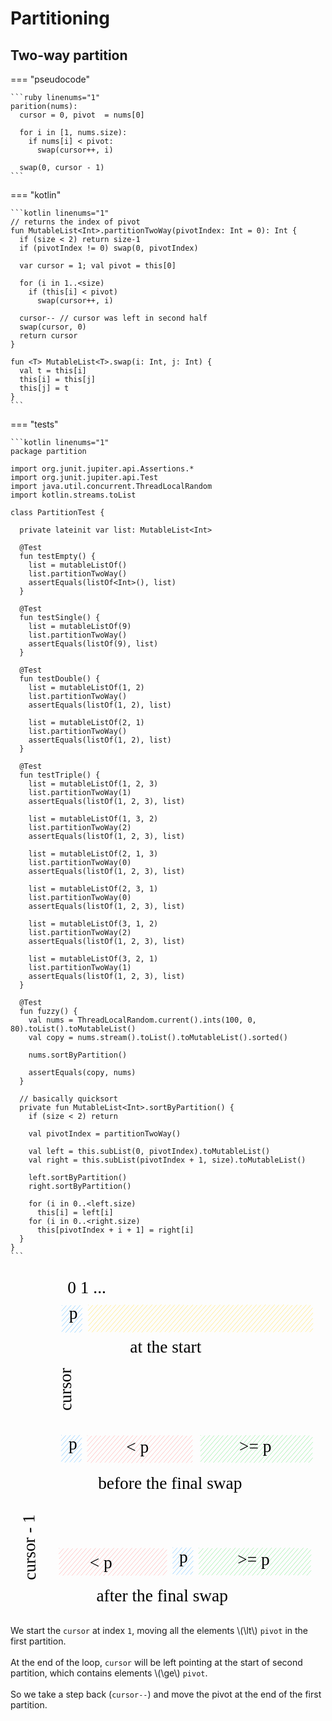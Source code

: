 # Partitioning

## Two-way partition

=== "pseudocode"

    ```ruby linenums="1"
    parition(nums):
      cursor = 0, pivot  = nums[0]

      for i in [1, nums.size):
        if nums[i] < pivot:
          swap(cursor++, i)
    
      swap(0, cursor - 1)
    ```

=== "kotlin"

    ```kotlin linenums="1"
    // returns the index of pivot
	fun MutableList<Int>.partitionTwoWay(pivotIndex: Int = 0): Int {
	  if (size < 2) return size-1
	  if (pivotIndex != 0) swap(0, pivotIndex)

	  var cursor = 1; val pivot = this[0]

	  for (i in 1..<size)
	    if (this[i] < pivot)
	      swap(cursor++, i)

	  cursor-- // cursor was left in second half
	  swap(cursor, 0)
	  return cursor
	}

	fun <T> MutableList<T>.swap(i: Int, j: Int) {
	  val t = this[i]
	  this[i] = this[j]
	  this[j] = t
	}
    ```

=== "tests"

    ```kotlin linenums="1"
	package partition

	import org.junit.jupiter.api.Assertions.*
	import org.junit.jupiter.api.Test
	import java.util.concurrent.ThreadLocalRandom
	import kotlin.streams.toList

	class PartitionTest {

	  private lateinit var list: MutableList<Int>

	  @Test
	  fun testEmpty() {
	    list = mutableListOf()
	    list.partitionTwoWay()
	    assertEquals(listOf<Int>(), list)
	  }

	  @Test
	  fun testSingle() {
	    list = mutableListOf(9)
	    list.partitionTwoWay()
	    assertEquals(listOf(9), list)
	  }

	  @Test
	  fun testDouble() {
	    list = mutableListOf(1, 2)
	    list.partitionTwoWay()
	    assertEquals(listOf(1, 2), list)

	    list = mutableListOf(2, 1)
	    list.partitionTwoWay()
	    assertEquals(listOf(1, 2), list)
	  }

	  @Test
	  fun testTriple() {
	    list = mutableListOf(1, 2, 3)
	    list.partitionTwoWay(1)
	    assertEquals(listOf(1, 2, 3), list)

	    list = mutableListOf(1, 3, 2)
	    list.partitionTwoWay(2)
	    assertEquals(listOf(1, 2, 3), list)

	    list = mutableListOf(2, 1, 3)
	    list.partitionTwoWay(0)
	    assertEquals(listOf(1, 2, 3), list)

	    list = mutableListOf(2, 3, 1)
	    list.partitionTwoWay(0)
	    assertEquals(listOf(1, 2, 3), list)

	    list = mutableListOf(3, 1, 2)
	    list.partitionTwoWay(2)
	    assertEquals(listOf(1, 2, 3), list)

	    list = mutableListOf(3, 2, 1)
	    list.partitionTwoWay(1)
	    assertEquals(listOf(1, 2, 3), list)
	  }

	  @Test
	  fun fuzzy() {
	    val nums = ThreadLocalRandom.current().ints(100, 0, 80).toList().toMutableList()
	    val copy = nums.stream().toList().toMutableList().sorted()

	    nums.sortByPartition()

	    assertEquals(copy, nums)
	  }

      // basically quicksort
	  private fun MutableList<Int>.sortByPartition() {
	    if (size < 2) return

	    val pivotIndex = partitionTwoWay()

	    val left = this.subList(0, pivotIndex).toMutableList()
	    val right = this.subList(pivotIndex + 1, size).toMutableList()

	    left.sortByPartition()
	    right.sortByPartition()

	    for (i in 0..<left.size)
	      this[i] = left[i]
	    for (i in 0..<right.size)
	      this[pivotIndex + i + 1] = right[i]
	  }
	}
    ``` 

<div class="grid" markdown>   

<svg version="1.1" xmlns="http://www.w3.org/2000/svg" viewBox="0 0 368.1437614097616 405.67652839694" width="100%">
  <g stroke-linecap="round" transform="translate(59.48203666844509 193.72641261229597) rotate(0 11.453109372621725 15.541943471295042)"><path d="M0 0 C0 0, 0 0, 0 0 M0 0 C0 0, 0 0, 0 0 M-0.26 6.4 C1.53 4.34, 3.32 2.28, 4.99 0.36 M-0.26 6.4 C1.62 4.23, 3.51 2.06, 4.99 0.36 M0.13 12.04 C2.25 9.61, 4.36 7.18, 10.63 -0.03 M0.13 12.04 C2.4 9.43, 4.67 6.82, 10.63 -0.03 M-0.13 18.44 C4.69 12.89, 9.52 7.34, 15.62 0.33 M-0.13 18.44 C5.51 11.95, 11.15 5.46, 15.62 0.33 M0.27 24.08 C6.42 17, 12.57 9.93, 21.26 -0.07 M0.27 24.08 C6.28 17.17, 12.29 10.25, 21.26 -0.07 M0 30.48 C5.99 23.6, 11.97 16.72, 23.62 3.31 M0 30.48 C7.06 22.37, 14.11 14.25, 23.62 3.31 M4.34 31.59 C8.23 27.11, 12.12 22.64, 23.36 9.71 M4.34 31.59 C9.43 25.73, 14.53 19.86, 23.36 9.71 M9.98 31.2 C13.61 27.02, 17.25 22.84, 23.76 15.35 M9.98 31.2 C14.4 26.12, 18.82 21.03, 23.76 15.35 M14.97 31.56 C17.67 28.45, 20.37 25.34, 23.49 21.75 M14.97 31.56 C16.8 29.45, 18.63 27.35, 23.49 21.75 M20.61 31.17 C21.64 29.98, 22.67 28.79, 23.23 28.15 M20.61 31.17 C21.18 30.51, 21.75 29.86, 23.23 28.15" stroke="#a5d8ff" stroke-width="0.5" fill="none"></path><path d="M0 0 C8.84 0, 17.69 0, 22.91 0 M0 0 C8.23 0, 16.47 0, 22.91 0 M22.91 0 C22.91 9.21, 22.91 18.43, 22.91 31.08 M22.91 0 C22.91 8.73, 22.91 17.46, 22.91 31.08 M22.91 31.08 C14.43 31.08, 5.95 31.08, 0 31.08 M22.91 31.08 C15.98 31.08, 9.05 31.08, 0 31.08 M0 31.08 C0 20.22, 0 9.35, 0 0 M0 31.08 C0 21.37, 0 11.66, 0 0" fill="none"></path></g><g stroke-linecap="round" transform="translate(60.121701870729936 42.001297390485604) rotate(0 11.453109372621725 15.541943471295042)"><path d="M0 0 C0 0, 0 0, 0 0 M0 0 C0 0, 0 0, 0 0 M-0.26 6.4 C1.43 4.46, 3.11 2.52, 4.99 0.36 M-0.26 6.4 C1 4.95, 2.25 3.51, 4.99 0.36 M0.13 12.04 C2.68 9.11, 5.23 6.18, 10.63 -0.03 M0.13 12.04 C4.31 7.23, 8.49 2.43, 10.63 -0.03 M-0.13 18.44 C3.1 14.73, 6.32 11.02, 15.62 0.33 M-0.13 18.44 C3.49 14.28, 7.1 10.12, 15.62 0.33 M0.27 24.08 C8.41 14.71, 16.56 5.34, 21.26 -0.07 M0.27 24.08 C5.25 18.35, 10.23 12.62, 21.26 -0.07 M0 30.48 C7.37 22.01, 14.73 13.54, 23.62 3.31 M0 30.48 C6.16 23.39, 12.32 16.31, 23.62 3.31 M4.34 31.59 C10.24 24.8, 16.14 18.01, 23.36 9.71 M4.34 31.59 C10.94 24, 17.54 16.41, 23.36 9.71 M9.98 31.2 C14.28 26.26, 18.57 21.31, 23.76 15.35 M9.98 31.2 C14.42 26.09, 18.87 20.97, 23.76 15.35 M14.97 31.56 C17.67 28.45, 20.37 25.34, 23.49 21.75 M14.97 31.56 C17.23 28.95, 19.5 26.34, 23.49 21.75 M20.61 31.17 C21.6 30.03, 22.58 28.9, 23.23 28.15 M20.61 31.17 C21.34 30.32, 22.07 29.48, 23.23 28.15" stroke="#a5d8ff" stroke-width="0.5" fill="none"></path><path d="M0 0 C8.38 0, 16.76 0, 22.91 0 M0 0 C8.41 0, 16.81 0, 22.91 0 M22.91 0 C22.91 7.96, 22.91 15.92, 22.91 31.08 M22.91 0 C22.91 12.17, 22.91 24.34, 22.91 31.08 M22.91 31.08 C18.08 31.08, 13.26 31.08, 0 31.08 M22.91 31.08 C16.19 31.08, 9.47 31.08, 0 31.08 M0 31.08 C0 18.84, 0 6.59, 0 0 M0 31.08 C0 22.55, 0 14.02, 0 0" fill="none"></path></g><g transform="translate(68.39041123681002 40.53262800367264) rotate(0 4.92999267578125 12.5)"><text x="0" y="17.52" font-family="Virgil, Segoe UI Emoji" font-size="20px" fill="var(--md-code-fg-color)" text-anchor="start" style="white-space: pre;" direction="ltr" dominant-baseline="alphabetic">p</text></g><g stroke-linecap="round" transform="translate(89.80309614089069 194.207348166187) rotate(0 61.090008588300975 15.541943471295042)"><path d="M0 0 C0 0, 0 0, 0 0 M0 0 C0 0, 0 0, 0 0 M-0.26 6.4 C1.05 4.88, 2.37 3.37, 4.99 0.36 M-0.26 6.4 C1.33 4.56, 2.93 2.73, 4.99 0.36 M0.13 12.04 C3.58 8.07, 7.03 4.11, 10.63 -0.03 M0.13 12.04 C3.99 7.6, 7.86 3.16, 10.63 -0.03 M-0.13 18.44 C3.89 13.81, 7.91 9.19, 15.62 0.33 M-0.13 18.44 C3.93 13.77, 7.99 9.1, 15.62 0.33 M0.27 24.08 C6.95 16.4, 13.62 8.71, 21.26 -0.07 M0.27 24.08 C5.52 18.03, 10.78 11.98, 21.26 -0.07 M0 30.48 C8.07 21.2, 16.14 11.92, 26.25 0.29 M0 30.48 C9.02 20.11, 18.04 9.73, 26.25 0.29 M4.34 31.59 C12.46 22.25, 20.59 12.9, 31.89 -0.1 M4.34 31.59 C10.58 24.41, 16.83 17.22, 31.89 -0.1 M9.98 31.2 C18.36 21.55, 26.75 11.91, 36.88 0.26 M9.98 31.2 C19.48 20.27, 28.99 9.33, 36.88 0.26 M14.97 31.56 C23.97 21.2, 32.97 10.85, 42.52 -0.14 M14.97 31.56 C23.59 21.64, 32.21 11.72, 42.52 -0.14 M20.61 31.17 C29.33 21.13, 38.05 11.1, 47.51 0.22 M20.61 31.17 C28.74 21.81, 36.88 12.45, 47.51 0.22 M25.6 31.53 C33.39 22.56, 41.18 13.6, 53.15 -0.17 M25.6 31.53 C33.82 22.06, 42.05 12.6, 53.15 -0.17 M31.24 31.13 C38.03 23.32, 44.83 15.5, 58.14 0.19 M31.24 31.13 C40.1 20.93, 48.97 10.74, 58.14 0.19 M36.23 31.49 C45.43 20.9, 54.64 10.31, 63.78 -0.21 M36.23 31.49 C43.03 23.67, 49.83 15.84, 63.78 -0.21 M41.21 31.85 C51.02 20.57, 60.83 9.29, 68.77 0.15 M41.21 31.85 C52.15 19.26, 63.1 6.68, 68.77 0.15 M46.86 31.46 C53.83 23.43, 60.8 15.41, 74.41 -0.24 M46.86 31.46 C57.72 18.96, 68.58 6.47, 74.41 -0.24 M51.84 31.82 C61.35 20.88, 70.86 9.94, 79.4 0.12 M51.84 31.82 C62.61 19.43, 73.38 7.05, 79.4 0.12 M57.49 31.42 C66.13 21.47, 74.78 11.52, 85.04 -0.28 M57.49 31.42 C64.39 23.48, 71.29 15.54, 85.04 -0.28 M62.47 31.78 C70.25 22.83, 78.03 13.88, 90.03 0.08 M62.47 31.78 C68.53 24.82, 74.58 17.86, 90.03 0.08 M68.12 31.39 C78.92 18.96, 89.72 6.53, 95.67 -0.31 M68.12 31.39 C76.36 21.9, 84.6 12.42, 95.67 -0.31 M73.1 31.75 C80.86 22.82, 88.62 13.89, 100.66 0.05 M73.1 31.75 C81.82 21.72, 90.54 11.69, 100.66 0.05 M78.75 31.35 C86.04 22.96, 93.34 14.57, 106.3 -0.34 M78.75 31.35 C86.93 21.94, 95.12 12.52, 106.3 -0.34 M83.73 31.71 C89.47 25.11, 95.22 18.5, 111.29 0.02 M83.73 31.71 C93.02 21.03, 102.31 10.34, 111.29 0.02 M89.38 31.32 C97.73 21.7, 106.09 12.09, 116.27 0.38 M89.38 31.32 C99.45 19.73, 109.52 8.15, 116.27 0.38 M94.36 31.68 C104.82 19.65, 115.28 7.61, 121.92 -0.02 M94.36 31.68 C101.56 23.4, 108.75 15.13, 121.92 -0.02 M100.01 31.28 C104.84 25.73, 109.67 20.17, 122.97 4.87 M100.01 31.28 C107.7 22.44, 115.39 13.59, 122.97 4.87 M104.99 31.64 C109.67 26.27, 114.34 20.89, 122.71 11.27 M104.99 31.64 C110.15 25.71, 115.32 19.77, 122.71 11.27 M110.64 31.25 C113.69 27.73, 116.75 24.21, 123.1 16.91 M110.64 31.25 C115.07 26.15, 119.5 21.05, 123.1 16.91 M115.62 31.61 C118.38 28.44, 121.13 25.28, 122.84 23.31 M115.62 31.61 C118.18 28.67, 120.74 25.73, 122.84 23.31 M121.27 31.21 C121.79 30.61, 122.31 30.01, 122.58 29.71 M121.27 31.21 C121.64 30.78, 122.02 30.35, 122.58 29.71" stroke="#ffc9c9" stroke-width="0.5" fill="none"></path><path d="M0 0 C40.06 0, 80.13 0, 122.18 0 M0 0 C27.13 0, 54.26 0, 122.18 0 M122.18 0 C122.18 10.07, 122.18 20.14, 122.18 31.08 M122.18 0 C122.18 10.59, 122.18 21.18, 122.18 31.08 M122.18 31.08 C91.97 31.08, 61.76 31.08, 0 31.08 M122.18 31.08 C87.2 31.08, 52.22 31.08, 0 31.08 M0 31.08 C0 23.6, 0 16.12, 0 0 M0 31.08 C0 24.46, 0 17.84, 0 0" fill="none"></path></g><g stroke-linecap="round" transform="translate(222.21083235689352 193.92950296246164) rotate(0 65.04773054076475 15.541943471295042)"><path d="M0 0 C0 0, 0 0, 0 0 M0 0 C0 0, 0 0, 0 0 M-0.26 6.4 C0.98 4.97, 2.21 3.55, 4.99 0.36 M-0.26 6.4 C1.63 4.22, 3.53 2.04, 4.99 0.36 M0.13 12.04 C3.79 7.83, 7.45 3.63, 10.63 -0.03 M0.13 12.04 C4.06 7.52, 7.99 3, 10.63 -0.03 M-0.13 18.44 C4.19 13.48, 8.5 8.51, 15.62 0.33 M-0.13 18.44 C4.93 12.62, 9.98 6.81, 15.62 0.33 M0.27 24.08 C5.04 18.59, 9.82 13.09, 21.26 -0.07 M0.27 24.08 C7.14 16.18, 14.01 8.27, 21.26 -0.07 M0 30.48 C5.84 23.77, 11.67 17.06, 26.25 0.29 M0 30.48 C7.16 22.24, 14.32 14.01, 26.25 0.29 M4.34 31.59 C13.75 20.77, 23.16 9.94, 31.89 -0.1 M4.34 31.59 C14.47 19.93, 24.61 8.27, 31.89 -0.1 M9.98 31.2 C18.34 21.58, 26.71 11.96, 36.88 0.26 M9.98 31.2 C16.25 23.99, 22.52 16.77, 36.88 0.26 M14.97 31.56 C25.16 19.84, 35.35 8.11, 42.52 -0.14 M14.97 31.56 C22.57 22.81, 30.18 14.05, 42.52 -0.14 M20.61 31.17 C27.16 23.63, 33.72 16.09, 47.51 0.22 M20.61 31.17 C30.58 19.7, 40.54 8.23, 47.51 0.22 M25.6 31.53 C31.53 24.7, 37.46 17.87, 53.15 -0.17 M25.6 31.53 C32.04 24.11, 38.48 16.7, 53.15 -0.17 M31.24 31.13 C39.24 21.92, 47.25 12.72, 58.14 0.19 M31.24 31.13 C39.45 21.68, 47.66 12.24, 58.14 0.19 M36.23 31.49 C44.61 21.84, 53 12.2, 63.78 -0.21 M36.23 31.49 C45.17 21.21, 54.11 10.92, 63.78 -0.21 M41.21 31.85 C47.36 24.78, 53.51 17.7, 68.77 0.15 M41.21 31.85 C46.97 25.23, 52.73 18.6, 68.77 0.15 M46.86 31.46 C54.76 22.37, 62.66 13.28, 74.41 -0.24 M46.86 31.46 C53.28 24.07, 59.7 16.68, 74.41 -0.24 M51.84 31.82 C61.34 20.89, 70.83 9.97, 79.4 0.12 M51.84 31.82 C60.25 22.15, 68.65 12.48, 79.4 0.12 M57.49 31.42 C66.73 20.78, 75.98 10.15, 85.04 -0.28 M57.49 31.42 C67.02 20.45, 76.56 9.48, 85.04 -0.28 M62.47 31.78 C69.62 23.57, 76.76 15.35, 90.03 0.08 M62.47 31.78 C72.61 20.12, 82.75 8.45, 90.03 0.08 M68.12 31.39 C74.94 23.54, 81.77 15.68, 95.67 -0.31 M68.12 31.39 C75.05 23.41, 81.98 15.44, 95.67 -0.31 M73.1 31.75 C82.41 21.04, 91.72 10.33, 100.66 0.05 M73.1 31.75 C79.29 24.63, 85.48 17.51, 100.66 0.05 M78.75 31.35 C88.2 20.48, 97.65 9.6, 106.3 -0.34 M78.75 31.35 C85.34 23.76, 91.94 16.17, 106.3 -0.34 M83.73 31.71 C89.93 24.58, 96.13 17.45, 111.29 0.02 M83.73 31.71 C90.69 23.71, 97.64 15.71, 111.29 0.02 M89.38 31.32 C99.2 20.02, 109.03 8.71, 116.27 0.38 M89.38 31.32 C94.78 25.11, 100.18 18.89, 116.27 0.38 M94.36 31.68 C103.68 20.96, 112.99 10.25, 121.92 -0.02 M94.36 31.68 C102.11 22.76, 109.86 13.85, 121.92 -0.02 M100.01 31.28 C110.26 19.49, 120.52 7.69, 126.91 0.34 M100.01 31.28 C108.84 21.12, 117.67 10.96, 126.91 0.34 M104.99 31.64 C114.42 20.8, 123.85 9.95, 130.58 2.21 M104.99 31.64 C112.47 23.05, 119.94 14.45, 130.58 2.21 M110.64 31.25 C116.36 24.67, 122.08 18.08, 130.97 7.85 M110.64 31.25 C115.04 26.18, 119.45 21.12, 130.97 7.85 M115.62 31.61 C121.37 25, 127.12 18.38, 130.71 14.25 M115.62 31.61 C120.42 26.1, 125.21 20.58, 130.71 14.25 M121.27 31.21 C123.84 28.26, 126.4 25.31, 130.45 20.65 M121.27 31.21 C124.59 27.4, 127.9 23.58, 130.45 20.65 M126.25 31.57 C127.69 29.92, 129.13 28.26, 130.85 26.29 M126.25 31.57 C127.82 29.77, 129.39 27.96, 130.85 26.29" stroke="#b2f2bb" stroke-width="0.5" fill="none"></path><path d="M0 0 C49.01 0, 98.02 0, 130.1 0 M0 0 C46.72 0, 93.44 0, 130.1 0 M130.1 0 C130.1 10.45, 130.1 20.9, 130.1 31.08 M130.1 0 C130.1 9.47, 130.1 18.94, 130.1 31.08 M130.1 31.08 C91.87 31.08, 53.64 31.08, 0 31.08 M130.1 31.08 C101.94 31.08, 73.78 31.08, 0 31.08 M0 31.08 C0 23.28, 0 15.48, 0 0 M0 31.08 C0 24.04, 0 17, 0 0" fill="none"></path></g><g stroke-linecap="round" transform="translate(55.85807110214441 38.052091400944335) rotate(0 151.1428451538086 19.428573608398438)"><path d="M9.71 0 C85.08 0, 160.45 0, 292.57 0 M9.71 0 C100.37 0, 191.03 0, 292.57 0 M292.57 0 C299.05 0, 302.29 3.24, 302.29 9.71 M292.57 0 C299.05 0, 302.29 3.24, 302.29 9.71 M302.29 9.71 C302.29 16.4, 302.29 23.08, 302.29 29.14 M302.29 9.71 C302.29 16.47, 302.29 23.22, 302.29 29.14 M302.29 29.14 C302.29 35.62, 299.05 38.86, 292.57 38.86 M302.29 29.14 C302.29 35.62, 299.05 38.86, 292.57 38.86 M292.57 38.86 C193.31 38.86, 94.05 38.86, 9.71 38.86 M292.57 38.86 C194.44 38.86, 96.3 38.86, 9.71 38.86 M9.71 38.86 C3.24 38.86, 0 35.62, 0 29.14 M9.71 38.86 C3.24 38.86, 0 35.62, 0 29.14 M0 29.14 C0 22.41, 0 15.67, 0 9.71 M0 29.14 C0 24.23, 0 19.31, 0 9.71 M0 9.71 C0 3.24, 3.24 0, 9.71 0 M0 9.71 C0 3.24, 3.24 0, 9.71 0" stroke="var(--md-code-fg-color)" stroke-width="1" fill="none"></path></g><g stroke-linecap="round"><g transform="translate(86.66358999225972 38.62348796817432) rotate(0 -0.13637754938025637 18.955048295372947)"><path d="M0 0 C-0.05 6.32, -0.23 31.59, -0.27 37.91 M0 0 C-0.05 6.32, -0.23 31.59, -0.27 37.91" stroke="var(--md-code-fg-color)" stroke-width="1" fill="none"></path></g></g><mask></mask><g stroke-linecap="round" transform="translate(55.31001195049393 190.05056132229294) rotate(0 151.1428451538086 19.428573608398438)"><path d="M9.71 0 C71.59 0, 133.47 0, 292.57 0 M9.71 0 C96.36 0, 183.01 0, 292.57 0 M292.57 0 C299.05 0, 302.29 3.24, 302.29 9.71 M292.57 0 C299.05 0, 302.29 3.24, 302.29 9.71 M302.29 9.71 C302.29 15.01, 302.29 20.3, 302.29 29.14 M302.29 9.71 C302.29 14.44, 302.29 19.17, 302.29 29.14 M302.29 29.14 C302.29 35.62, 299.05 38.86, 292.57 38.86 M302.29 29.14 C302.29 35.62, 299.05 38.86, 292.57 38.86 M292.57 38.86 C217.96 38.86, 143.35 38.86, 9.71 38.86 M292.57 38.86 C232.55 38.86, 172.52 38.86, 9.71 38.86 M9.71 38.86 C3.24 38.86, 0 35.62, 0 29.14 M9.71 38.86 C3.24 38.86, 0 35.62, 0 29.14 M0 29.14 C0 23.32, 0 17.49, 0 9.71 M0 29.14 C0 25.05, 0 20.96, 0 9.71 M0 9.71 C0 3.24, 3.24 0, 9.71 0 M0 9.71 C0 3.24, 3.24 0, 9.71 0" stroke="var(--md-code-fg-color)" stroke-width="1" fill="none"></path></g><g transform="translate(67.8423520851596 192.53109792502124) rotate(0 4.92999267578125 12.5)"><text x="0" y="17.52" font-family="Virgil, Segoe UI Emoji" font-size="20px" fill="var(--md-code-fg-color)" text-anchor="start" style="white-space: pre;" direction="ltr" dominant-baseline="alphabetic">p</text></g><g stroke-linecap="round"><g transform="translate(86.11553084060924 190.6219578895229) rotate(0 -0.13637754938025637 18.955048295372933)"><path d="M0 0 C-0.05 6.32, -0.23 31.59, -0.27 37.91 M0 0 C-0.05 6.32, -0.23 31.59, -0.27 37.91" stroke="var(--md-code-fg-color)" stroke-width="1" fill="none"></path></g></g><mask></mask><g stroke-linecap="round"><g transform="translate(217.61584824241802 190.2683972242408) rotate(0 0.18064510034000136 19.317736083193807)"><path d="M0 0 C0.14 14.44, 0.27 28.87, 0.36 38.64 M0 0 C0.12 13.02, 0.24 26.03, 0.36 38.64" stroke="var(--md-code-fg-color)" stroke-width="1" fill="none"></path></g></g><mask></mask><g transform="translate(139.7278723342417 79.8970945320903) rotate(0 66.07994842529297 12.5)"><text x="0" y="17.52" font-family="Virgil, Segoe UI Emoji" font-size="20px" fill="var(--md-code-fg-color)" text-anchor="start" style="white-space: pre;" direction="ltr" dominant-baseline="alphabetic">at the start</text></g><g transform="translate(135.30420228238947 196.73084870414374) rotate(0 15.979988098144531 12.5)"><text x="0" y="17.52" font-family="Virgil, Segoe UI Emoji" font-size="20px" fill="var(--md-code-fg-color)" text-anchor="start" style="white-space: pre;" direction="ltr" dominant-baseline="alphabetic">&lt; p</text></g><g transform="translate(267.3843876414536 196.09128881151963) rotate(0 20.949989318847656 12.5)"><text x="0" y="17.52" font-family="Virgil, Segoe UI Emoji" font-size="20px" fill="var(--md-code-fg-color)" text-anchor="start" style="white-space: pre;" direction="ltr" dominant-baseline="alphabetic">&gt;= p</text></g><g transform="translate(102.36410092920144 238.94531999948038) rotate(0 105.91990661621094 12.5)"><text x="0" y="17.52" font-family="Virgil, Segoe UI Emoji" font-size="20px" fill="var(--md-code-fg-color)" text-anchor="start" style="white-space: pre;" direction="ltr" dominant-baseline="alphabetic">before the final swap</text></g><g transform="translate(35.4417839844763 122.21213845712197) rotate(269.37249618124395 30.26996612548828 12.5)"><text x="0" y="17.52" font-family="Virgil, Segoe UI Emoji" font-size="20px" fill="var(--md-code-fg-color)" text-anchor="start" style="white-space: pre;" direction="ltr" dominant-baseline="alphabetic">cursor</text></g><g stroke-linecap="round"><g transform="translate(79.53485176308365 112.79859767996606) rotate(0 8.26060685123204 -15.144439766651516)"><path d="M0 0 C2.14 -0.23, 10.1 3.67, 12.85 -1.38 C15.6 -6.42, 15.91 -25.47, 16.52 -30.29 M0 0 C2.14 -0.23, 10.1 3.67, 12.85 -1.38 C15.6 -6.42, 15.91 -25.47, 16.52 -30.29" stroke="var(--md-code-fg-color)" stroke-width="1" fill="none"></path></g><g transform="translate(79.53485176308365 112.79859767996606) rotate(0 8.26060685123204 -15.144439766651516)"><path d="M20.49 -16.27 C18.95 -21.73, 17.4 -27.19, 16.52 -30.29 M20.49 -16.27 C19.16 -20.99, 17.82 -25.7, 16.52 -30.29" stroke="var(--md-code-fg-color)" stroke-width="1" fill="none"></path></g><g transform="translate(79.53485176308365 112.79859767996606) rotate(0 8.26060685123204 -15.144439766651516)"><path d="M10.55 -17 C12.88 -22.17, 15.2 -27.35, 16.52 -30.29 M10.55 -17 C12.56 -21.47, 14.57 -25.94, 16.52 -30.29" stroke="var(--md-code-fg-color)" stroke-width="1" fill="none"></path></g></g><mask></mask><g stroke-linecap="round"><g transform="translate(80.91165020799176 158.69089881308122) rotate(0 72.05080984078927 13.538199423354229)"><path d="M0 0 C22.33 0.54, 109.99 -1.3, 134.01 3.21 C158.02 7.73, 142.42 23.1, 144.1 27.08 M0 0 C22.33 0.54, 109.99 -1.3, 134.01 3.21 C158.02 7.73, 142.42 23.1, 144.1 27.08" stroke="var(--md-code-fg-color)" stroke-width="1" fill="none"></path></g><g transform="translate(80.91165020799176 158.69089881308122) rotate(0 72.05080984078927 13.538199423354229)"><path d="M142.96 14.17 C143.41 19.29, 143.87 24.4, 144.1 27.08 M142.96 14.17 C143.39 18.99, 143.81 23.82, 144.1 27.08" stroke="var(--md-code-fg-color)" stroke-width="1" fill="none"></path></g><g transform="translate(80.91165020799176 158.69089881308122) rotate(0 72.05080984078927 13.538199423354229)"><path d="M151.52 16.46 C148.58 20.67, 145.64 24.88, 144.1 27.08 M151.52 16.46 C148.75 20.43, 145.98 24.4, 144.1 27.08" stroke="var(--md-code-fg-color)" stroke-width="1" fill="none"></path></g></g><mask></mask><g transform="translate(66.68502705308785 10) rotate(0 27.80998992919922 12.5)"><text x="0" y="17.52" font-family="Virgil, Segoe UI Emoji" font-size="20px" fill="var(--md-code-fg-color)" text-anchor="start" style="white-space: pre;" direction="ltr" dominant-baseline="alphabetic">0 1 ...</text></g><g stroke-linecap="round" transform="translate(91.08079394419886 41.48954473204225) rotate(0 130.81191690137226 15.541943471295042)"><path d="M0 0 C0 0, 0 0, 0 0 M0 0 C0 0, 0 0, 0 0 M-0.26 6.4 C0.9 5.06, 2.06 3.73, 4.99 0.36 M-0.26 6.4 C1.37 4.52, 3 2.64, 4.99 0.36 M0.13 12.04 C3.13 8.59, 6.13 5.14, 10.63 -0.03 M0.13 12.04 C2.94 8.81, 5.75 5.58, 10.63 -0.03 M-0.13 18.44 C5.73 11.69, 11.6 4.95, 15.62 0.33 M-0.13 18.44 C5.97 11.43, 12.06 4.42, 15.62 0.33 M0.27 24.08 C4.99 18.64, 9.72 13.21, 21.26 -0.07 M0.27 24.08 C6.23 17.22, 12.19 10.36, 21.26 -0.07 M0 30.48 C5.35 24.34, 10.69 18.19, 26.25 0.29 M0 30.48 C9.99 18.99, 19.98 7.5, 26.25 0.29 M4.34 31.59 C11.52 23.33, 18.71 15.06, 31.89 -0.1 M4.34 31.59 C12.01 22.77, 19.68 13.94, 31.89 -0.1 M9.98 31.2 C15.96 24.32, 21.94 17.43, 36.88 0.26 M9.98 31.2 C16.18 24.07, 22.38 16.93, 36.88 0.26 M14.97 31.56 C24.99 20.03, 35.01 8.51, 42.52 -0.14 M14.97 31.56 C23.6 21.62, 32.24 11.69, 42.52 -0.14 M20.61 31.17 C28.36 22.25, 36.11 13.33, 47.51 0.22 M20.61 31.17 C28.65 21.92, 36.69 12.67, 47.51 0.22 M25.6 31.53 C34.03 21.82, 42.46 12.12, 53.15 -0.17 M25.6 31.53 C31.81 24.37, 38.03 17.22, 53.15 -0.17 M31.24 31.13 C39.62 21.49, 48.01 11.84, 58.14 0.19 M31.24 31.13 C38.54 22.73, 45.84 14.33, 58.14 0.19 M36.23 31.49 C46.2 20.01, 56.18 8.53, 63.78 -0.21 M36.23 31.49 C45.18 21.19, 54.14 10.89, 63.78 -0.21 M41.21 31.85 C51 20.59, 60.79 9.34, 68.77 0.15 M41.21 31.85 C48.31 23.69, 55.4 15.53, 68.77 0.15 M46.86 31.46 C52.57 24.88, 58.29 18.31, 74.41 -0.24 M46.86 31.46 C54.98 22.11, 63.1 12.76, 74.41 -0.24 M51.84 31.82 C61.01 21.28, 70.17 10.74, 79.4 0.12 M51.84 31.82 C59.82 22.64, 67.79 13.47, 79.4 0.12 M57.49 31.42 C63.52 24.48, 69.56 17.53, 85.04 -0.28 M57.49 31.42 C65.53 22.17, 73.58 12.91, 85.04 -0.28 M62.47 31.78 C70.99 21.98, 79.51 12.18, 90.03 0.08 M62.47 31.78 C68.63 24.7, 74.79 17.62, 90.03 0.08 M68.12 31.39 C78.48 19.47, 88.84 7.55, 95.67 -0.31 M68.12 31.39 C74.92 23.57, 81.71 15.74, 95.67 -0.31 M73.1 31.75 C78.68 25.34, 84.25 18.92, 100.66 0.05 M73.1 31.75 C79.69 24.17, 86.27 16.6, 100.66 0.05 M78.75 31.35 C88.62 19.99, 98.5 8.63, 106.3 -0.34 M78.75 31.35 C88.74 19.85, 98.74 8.36, 106.3 -0.34 M83.73 31.71 C91.46 22.83, 99.18 13.94, 111.29 0.02 M83.73 31.71 C93.07 20.97, 102.4 10.24, 111.29 0.02 M89.38 31.32 C96.05 23.64, 102.72 15.97, 116.27 0.38 M89.38 31.32 C95.22 24.6, 101.06 17.88, 116.27 0.38 M94.36 31.68 C101.62 23.33, 108.88 14.98, 121.92 -0.02 M94.36 31.68 C101.23 23.77, 108.11 15.87, 121.92 -0.02 M100.01 31.28 C106.15 24.22, 112.3 17.15, 126.91 0.34 M100.01 31.28 C107.01 23.23, 114.02 15.17, 126.91 0.34 M104.99 31.64 C111.15 24.57, 117.3 17.49, 132.55 -0.05 M104.99 31.64 C113.82 21.49, 122.65 11.33, 132.55 -0.05 M110.64 31.25 C118.29 22.44, 125.95 13.64, 137.54 0.31 M110.64 31.25 C119.15 21.45, 127.67 11.65, 137.54 0.31 M115.62 31.61 C123.43 22.63, 131.23 13.65, 143.18 -0.09 M115.62 31.61 C121.83 24.47, 128.04 17.33, 143.18 -0.09 M121.27 31.21 C129.42 21.84, 137.57 12.46, 148.17 0.27 M121.27 31.21 C128.89 22.45, 136.51 13.68, 148.17 0.27 M126.25 31.57 C135.02 21.49, 143.78 11.41, 153.81 -0.12 M126.25 31.57 C133.43 23.32, 140.61 15.06, 153.81 -0.12 M131.9 31.18 C141.9 19.68, 151.9 8.17, 158.8 0.24 M131.9 31.18 C138.12 24.03, 144.33 16.87, 158.8 0.24 M136.88 31.54 C143.89 23.48, 150.89 15.43, 164.44 -0.16 M136.88 31.54 C143.67 23.74, 150.45 15.93, 164.44 -0.16 M142.53 31.15 C150.07 22.46, 157.62 13.78, 169.43 0.2 M142.53 31.15 C150.72 21.72, 158.91 12.29, 169.43 0.2 M147.51 31.51 C157.7 19.79, 167.88 8.08, 175.07 -0.19 M147.51 31.51 C153.74 24.35, 159.96 17.19, 175.07 -0.19 M153.16 31.11 C159.09 24.28, 165.03 17.45, 180.06 0.17 M153.16 31.11 C159.11 24.26, 165.07 17.41, 180.06 0.17 M158.14 31.47 C168.99 19, 179.84 6.52, 185.7 -0.23 M158.14 31.47 C168.24 19.85, 178.34 8.24, 185.7 -0.23 M163.13 31.83 C170.98 22.8, 178.84 13.76, 190.69 0.13 M163.13 31.83 C173.4 20.02, 183.67 8.21, 190.69 0.13 M168.77 31.44 C174.49 24.86, 180.21 18.28, 196.33 -0.26 M168.77 31.44 C175.9 23.24, 183.02 15.04, 196.33 -0.26 M173.76 31.8 C183.89 20.14, 194.02 8.49, 201.32 0.1 M173.76 31.8 C182.66 21.56, 191.56 11.32, 201.32 0.1 M179.4 31.4 C188.88 20.5, 198.36 9.6, 206.96 -0.3 M179.4 31.4 C185.35 24.56, 191.3 17.72, 206.96 -0.3 M184.39 31.76 C191.69 23.37, 198.98 14.98, 211.95 0.06 M184.39 31.76 C192.95 21.92, 201.5 12.08, 211.95 0.06 M190.03 31.37 C197.94 22.27, 205.85 13.18, 217.59 -0.33 M190.03 31.37 C200.38 19.46, 210.73 7.56, 217.59 -0.33 M195.02 31.73 C205.32 19.88, 215.61 8.04, 222.58 0.03 M195.02 31.73 C204.58 20.74, 214.13 9.75, 222.58 0.03 M200.66 31.33 C210.93 19.53, 221.19 7.72, 228.22 -0.36 M200.66 31.33 C211.65 18.7, 222.63 6.06, 228.22 -0.36 M205.65 31.69 C216.49 19.22, 227.33 6.75, 233.21 0 M205.65 31.69 C214.38 21.66, 223.1 11.62, 233.21 0 M211.29 31.3 C219.03 22.4, 226.77 13.5, 238.19 0.36 M211.29 31.3 C221.22 19.88, 231.14 8.47, 238.19 0.36 M216.28 31.66 C222.48 24.53, 228.67 17.41, 243.84 -0.04 M216.28 31.66 C223.95 22.83, 231.63 14.01, 243.84 -0.04 M221.92 31.26 C231.92 19.77, 241.91 8.27, 248.82 0.32 M221.92 31.26 C229.84 22.16, 237.76 13.05, 248.82 0.32 M226.91 31.62 C234.35 23.07, 241.78 14.52, 254.47 -0.07 M226.91 31.62 C236.94 20.08, 246.98 8.54, 254.47 -0.07 M232.55 31.23 C241.02 21.5, 249.48 11.76, 259.45 0.29 M232.55 31.23 C238.09 24.87, 243.62 18.51, 259.45 0.29 M237.54 31.59 C245.61 22.31, 253.67 13.03, 261.82 3.67 M237.54 31.59 C244.31 23.81, 251.08 16.02, 261.82 3.67 M243.18 31.2 C248.11 25.53, 253.03 19.87, 262.21 9.31 M243.18 31.2 C248.08 25.56, 252.98 19.93, 262.21 9.31 M248.17 31.56 C252.55 26.52, 256.92 21.49, 261.95 15.71 M248.17 31.56 C250.94 28.37, 253.72 25.18, 261.95 15.71 M253.81 31.16 C256.35 28.24, 258.89 25.32, 262.34 21.35 M253.81 31.16 C255.76 28.93, 257.7 26.7, 262.34 21.35 M258.8 31.52 C259.89 30.27, 260.98 29.01, 262.08 27.75 M258.8 31.52 C259.73 30.45, 260.66 29.38, 262.08 27.75" stroke="#ffec99" stroke-width="0.5" fill="none"></path><path d="M0 0 C67.6 0, 135.2 0, 261.62 0 M0 0 C92.65 0, 185.3 0, 261.62 0 M261.62 0 C261.62 8.9, 261.62 17.8, 261.62 31.08 M261.62 0 C261.62 8.47, 261.62 16.93, 261.62 31.08 M261.62 31.08 C204.26 31.08, 146.89 31.08, 0 31.08 M261.62 31.08 C161.71 31.08, 61.79 31.08, 0 31.08 M0 31.08 C0 21.94, 0 12.8, 0 0 M0 31.08 C0 20.62, 0 10.16, 0 0" fill="none"></path></g><g stroke-linecap="round" transform="translate(189.7104359287138 325.1663713801434) rotate(0 11.453109372621725 15.541943471295042)"><path d="M0 0 C0 0, 0 0, 0 0 M0 0 C0 0, 0 0, 0 0 M-0.26 6.4 C1.71 4.13, 3.68 1.86, 4.99 0.36 M-0.26 6.4 C1.6 4.25, 3.47 2.1, 4.99 0.36 M0.13 12.04 C3.48 8.19, 6.83 4.34, 10.63 -0.03 M0.13 12.04 C3.38 8.31, 6.62 4.58, 10.63 -0.03 M-0.13 18.44 C6.07 11.31, 12.26 4.19, 15.62 0.33 M-0.13 18.44 C4.97 12.57, 10.07 6.71, 15.62 0.33 M0.27 24.08 C5.22 18.39, 10.17 12.69, 21.26 -0.07 M0.27 24.08 C8.26 14.89, 16.25 5.69, 21.26 -0.07 M0 30.48 C5.44 24.22, 10.88 17.97, 23.62 3.31 M0 30.48 C5.6 24.04, 11.2 17.6, 23.62 3.31 M4.34 31.59 C9.77 25.34, 15.21 19.09, 23.36 9.71 M4.34 31.59 C11.9 22.89, 19.47 14.18, 23.36 9.71 M9.98 31.2 C14.31 26.22, 18.64 21.24, 23.76 15.35 M9.98 31.2 C15.33 25.04, 20.69 18.88, 23.76 15.35 M14.97 31.56 C16.76 29.5, 18.55 27.44, 23.49 21.75 M14.97 31.56 C17.76 28.35, 20.55 25.13, 23.49 21.75 M20.61 31.17 C21.46 30.18, 22.32 29.2, 23.23 28.15 M20.61 31.17 C21.65 29.97, 22.69 28.77, 23.23 28.15" stroke="#a5d8ff" stroke-width="0.5" fill="none"></path><path d="M0 0 C8.65 0, 17.31 0, 22.91 0 M0 0 C6.59 0, 13.18 0, 22.91 0 M22.91 0 C22.91 10.7, 22.91 21.4, 22.91 31.08 M22.91 0 C22.91 9.24, 22.91 18.47, 22.91 31.08 M22.91 31.08 C17.7 31.08, 12.49 31.08, 0 31.08 M22.91 31.08 C16.11 31.08, 9.32 31.08, 0 31.08 M0 31.08 C0 21.73, 0 12.37, 0 0 M0 31.08 C0 22.93, 0 14.78, 0 0" fill="none"></path></g><g stroke-linecap="round" transform="translate(56.926663036172016 325.9385565636466) rotate(0 62.83756858550689 15.541943471295042)"><path d="M0 0 C0 0, 0 0, 0 0 M0 0 C0 0, 0 0, 0 0 M-0.26 6.4 C1.4 4.48, 3.07 2.57, 4.99 0.36 M-0.26 6.4 C1.64 4.21, 3.54 2.03, 4.99 0.36 M0.13 12.04 C3.59 8.07, 7.04 4.1, 10.63 -0.03 M0.13 12.04 C2.55 9.26, 4.97 6.48, 10.63 -0.03 M-0.13 18.44 C4.69 12.9, 9.51 7.35, 15.62 0.33 M-0.13 18.44 C5.01 12.53, 10.15 6.61, 15.62 0.33 M0.27 24.08 C7.02 16.31, 13.78 8.53, 21.26 -0.07 M0.27 24.08 C7.26 16.04, 14.25 8, 21.26 -0.07 M0 30.48 C7.72 21.6, 15.44 12.72, 26.25 0.29 M0 30.48 C6.89 22.56, 13.78 14.64, 26.25 0.29 M4.34 31.59 C11.56 23.29, 18.78 14.98, 31.89 -0.1 M4.34 31.59 C13.4 21.17, 22.47 10.74, 31.89 -0.1 M9.98 31.2 C19.8 19.9, 29.63 8.59, 36.88 0.26 M9.98 31.2 C18.59 21.29, 27.2 11.39, 36.88 0.26 M14.97 31.56 C23.82 21.37, 32.67 11.19, 42.52 -0.14 M14.97 31.56 C22.36 23.05, 29.76 14.55, 42.52 -0.14 M20.61 31.17 C26.1 24.84, 31.6 18.52, 47.51 0.22 M20.61 31.17 C26.62 24.25, 32.63 17.33, 47.51 0.22 M25.6 31.53 C34.49 21.3, 43.38 11.06, 53.15 -0.17 M25.6 31.53 C34.53 21.25, 43.47 10.97, 53.15 -0.17 M31.24 31.13 C41.94 18.82, 52.64 6.51, 58.14 0.19 M31.24 31.13 C41.2 19.68, 51.15 8.22, 58.14 0.19 M36.23 31.49 C42.87 23.84, 49.52 16.2, 63.78 -0.21 M36.23 31.49 C44.31 22.19, 52.4 12.89, 63.78 -0.21 M41.21 31.85 C50.41 21.27, 59.61 10.69, 68.77 0.15 M41.21 31.85 C50.33 21.36, 59.45 10.88, 68.77 0.15 M46.86 31.46 C55.21 21.85, 63.57 12.23, 74.41 -0.24 M46.86 31.46 C55.01 22.08, 63.16 12.7, 74.41 -0.24 M51.84 31.82 C60.17 22.24, 68.49 12.66, 79.4 0.12 M51.84 31.82 C61.49 20.72, 71.13 9.63, 79.4 0.12 M57.49 31.42 C65.38 22.34, 73.28 13.25, 85.04 -0.28 M57.49 31.42 C65.07 22.7, 72.64 13.98, 85.04 -0.28 M62.47 31.78 C73.33 19.3, 84.18 6.81, 90.03 0.08 M62.47 31.78 C69.23 24.01, 75.98 16.24, 90.03 0.08 M68.12 31.39 C74.2 24.39, 80.29 17.38, 95.67 -0.31 M68.12 31.39 C76.33 21.94, 84.54 12.49, 95.67 -0.31 M73.1 31.75 C78.67 25.35, 84.23 18.94, 100.66 0.05 M73.1 31.75 C81.58 22, 90.06 12.25, 100.66 0.05 M78.75 31.35 C86.66 22.25, 94.57 13.14, 106.3 -0.34 M78.75 31.35 C85.78 23.26, 92.81 15.17, 106.3 -0.34 M83.73 31.71 C92.57 21.55, 101.4 11.39, 111.29 0.02 M83.73 31.71 C89.3 25.31, 94.87 18.9, 111.29 0.02 M89.38 31.32 C97.94 21.47, 106.49 11.63, 116.27 0.38 M89.38 31.32 C99.07 20.16, 108.77 9.01, 116.27 0.38 M94.36 31.68 C101.14 23.88, 107.92 16.09, 121.92 -0.02 M94.36 31.68 C101.71 23.23, 109.05 14.78, 121.92 -0.02 M100.01 31.28 C107.63 22.51, 115.26 13.74, 125.59 1.85 M100.01 31.28 C106.43 23.89, 112.85 16.5, 125.59 1.85 M104.99 31.64 C110.77 25, 116.55 18.35, 125.99 7.49 M104.99 31.64 C109.45 26.51, 113.91 21.38, 125.99 7.49 M110.64 31.25 C114.6 26.69, 118.56 22.14, 125.73 13.89 M110.64 31.25 C114.98 26.26, 119.32 21.26, 125.73 13.89 M115.62 31.61 C117.67 29.26, 119.71 26.91, 125.46 20.29 M115.62 31.61 C117.84 29.07, 120.05 26.52, 125.46 20.29 M121.27 31.21 C123.1 29.11, 124.93 27, 125.86 25.93 M121.27 31.21 C122.44 29.87, 123.6 28.53, 125.86 25.93" stroke="#ffc9c9" stroke-width="0.5" fill="none"></path><path d="M0 0 C49.04 0, 98.08 0, 125.68 0 M0 0 C42.46 0, 84.92 0, 125.68 0 M125.68 0 C125.68 6.61, 125.68 13.22, 125.68 31.08 M125.68 0 C125.68 6.55, 125.68 13.1, 125.68 31.08 M125.68 31.08 C80.94 31.08, 36.21 31.08, 0 31.08 M125.68 31.08 C84.95 31.08, 44.22 31.08, 0 31.08 M0 31.08 C0 20.32, 0 9.55, 0 0 M0 31.08 C0 22.04, 0 12.99, 0 0" fill="none"></path></g><g stroke-linecap="round" transform="translate(220.20782439382603 325.6607113599213) rotate(0 65.04773054076469 15.541943471295042)"><path d="M0 0 C0 0, 0 0, 0 0 M0 0 C0 0, 0 0, 0 0 M-0.26 6.4 C1.26 4.65, 2.78 2.9, 4.99 0.36 M-0.26 6.4 C1.62 4.23, 3.5 2.07, 4.99 0.36 M0.13 12.04 C3.44 8.24, 6.74 4.44, 10.63 -0.03 M0.13 12.04 C3.57 8.09, 7 4.14, 10.63 -0.03 M-0.13 18.44 C4.21 13.45, 8.54 8.46, 15.62 0.33 M-0.13 18.44 C3.82 13.89, 7.78 9.34, 15.62 0.33 M0.27 24.08 C6.77 16.6, 13.27 9.12, 21.26 -0.07 M0.27 24.08 C5.26 18.33, 10.26 12.58, 21.26 -0.07 M0 30.48 C10.43 18.49, 20.85 6.5, 26.25 0.29 M0 30.48 C9.93 19.06, 19.85 7.65, 26.25 0.29 M4.34 31.59 C13.58 20.97, 22.81 10.34, 31.89 -0.1 M4.34 31.59 C13.04 21.58, 21.74 11.57, 31.89 -0.1 M9.98 31.2 C15.87 24.42, 21.77 17.64, 36.88 0.26 M9.98 31.2 C18.65 21.23, 27.31 11.26, 36.88 0.26 M14.97 31.56 C20.99 24.63, 27.02 17.7, 42.52 -0.14 M14.97 31.56 C22.32 23.1, 29.68 14.64, 42.52 -0.14 M20.61 31.17 C27.52 23.21, 34.43 15.26, 47.51 0.22 M20.61 31.17 C28.4 22.21, 36.18 13.25, 47.51 0.22 M25.6 31.53 C36.3 19.21, 47.01 6.89, 53.15 -0.17 M25.6 31.53 C35.84 19.74, 46.08 7.96, 53.15 -0.17 M31.24 31.13 C38.71 22.54, 46.17 13.95, 58.14 0.19 M31.24 31.13 C36.87 24.65, 42.5 18.18, 58.14 0.19 M36.23 31.49 C46.57 19.59, 56.92 7.69, 63.78 -0.21 M36.23 31.49 C46.8 19.32, 57.38 7.16, 63.78 -0.21 M41.21 31.85 C52.22 19.19, 63.23 6.52, 68.77 0.15 M41.21 31.85 C47.68 24.42, 54.14 16.98, 68.77 0.15 M46.86 31.46 C55.42 21.6, 63.99 11.74, 74.41 -0.24 M46.86 31.46 C53.2 24.15, 59.55 16.85, 74.41 -0.24 M51.84 31.82 C62.67 19.36, 73.5 6.91, 79.4 0.12 M51.84 31.82 C58.5 24.16, 65.16 16.5, 79.4 0.12 M57.49 31.42 C63.79 24.18, 70.09 16.93, 85.04 -0.28 M57.49 31.42 C66.08 21.53, 74.68 11.64, 85.04 -0.28 M62.47 31.78 C72.93 19.75, 83.39 7.72, 90.03 0.08 M62.47 31.78 C71.58 21.31, 80.68 10.84, 90.03 0.08 M68.12 31.39 C78.13 19.87, 88.14 8.35, 95.67 -0.31 M68.12 31.39 C73.7 24.96, 79.29 18.54, 95.67 -0.31 M73.1 31.75 C82.27 21.2, 91.43 10.66, 100.66 0.05 M73.1 31.75 C82.03 21.48, 90.95 11.21, 100.66 0.05 M78.75 31.35 C85.69 23.37, 92.63 15.38, 106.3 -0.34 M78.75 31.35 C88.39 20.26, 98.03 9.17, 106.3 -0.34 M83.73 31.71 C94.12 19.76, 104.51 7.82, 111.29 0.02 M83.73 31.71 C91.14 23.19, 98.55 14.66, 111.29 0.02 M89.38 31.32 C95.62 24.13, 101.87 16.95, 116.27 0.38 M89.38 31.32 C99.44 19.74, 109.51 8.15, 116.27 0.38 M94.36 31.68 C102.33 22.52, 110.29 13.36, 121.92 -0.02 M94.36 31.68 C103.61 21.04, 112.85 10.41, 121.92 -0.02 M100.01 31.28 C109.26 20.64, 118.51 10, 126.91 0.34 M100.01 31.28 C109.97 19.82, 119.94 8.36, 126.91 0.34 M104.99 31.64 C115.14 19.97, 125.29 8.29, 130.58 2.21 M104.99 31.64 C113.11 22.31, 121.23 12.97, 130.58 2.21 M110.64 31.25 C115.28 25.91, 119.93 20.56, 130.97 7.85 M110.64 31.25 C114.83 26.43, 119.01 21.61, 130.97 7.85 M115.62 31.61 C119.84 26.76, 124.06 21.91, 130.71 14.25 M115.62 31.61 C120.62 25.86, 125.61 20.12, 130.71 14.25 M121.27 31.21 C123.36 28.8, 125.46 26.39, 130.45 20.65 M121.27 31.21 C123.31 28.87, 125.35 26.52, 130.45 20.65 M126.25 31.57 C127.49 30.16, 128.72 28.74, 130.85 26.29 M126.25 31.57 C127.71 29.9, 129.17 28.22, 130.85 26.29" stroke="#b2f2bb" stroke-width="0.5" fill="none"></path><path d="M0 0 C47.61 0, 95.21 0, 130.1 0 M0 0 C29.5 0, 59 0, 130.1 0 M130.1 0 C130.1 7.17, 130.1 14.35, 130.1 31.08 M130.1 0 C130.1 8.2, 130.1 16.39, 130.1 31.08 M130.1 31.08 C88.95 31.08, 47.81 31.08, 0 31.08 M130.1 31.08 C98.28 31.08, 66.47 31.08, 0 31.08 M0 31.08 C0 20.86, 0 10.64, 0 0 M0 31.08 C0 23.58, 0 16.08, 0 0" fill="none"></path></g><g stroke-linecap="round" transform="translate(53.3070039874265 321.7817697197526) rotate(0 151.14284515380862 19.428573608398438)"><path d="M9.71 0 C73.61 0, 137.51 0, 292.57 0 M9.71 0 C89.68 0, 169.65 0, 292.57 0 M292.57 0 C299.05 0, 302.29 3.24, 302.29 9.71 M292.57 0 C299.05 0, 302.29 3.24, 302.29 9.71 M302.29 9.71 C302.29 14.13, 302.29 18.55, 302.29 29.14 M302.29 9.71 C302.29 15.48, 302.29 21.24, 302.29 29.14 M302.29 29.14 C302.29 35.62, 299.05 38.86, 292.57 38.86 M302.29 29.14 C302.29 35.62, 299.05 38.86, 292.57 38.86 M292.57 38.86 C220.84 38.86, 149.1 38.86, 9.71 38.86 M292.57 38.86 C208.62 38.86, 124.67 38.86, 9.71 38.86 M9.71 38.86 C3.24 38.86, 0 35.62, 0 29.14 M9.71 38.86 C3.24 38.86, 0 35.62, 0 29.14 M0 29.14 C0 22.98, 0 16.81, 0 9.71 M0 29.14 C0 22.12, 0 15.09, 0 9.71 M0 9.71 C0 3.24, 3.24 0, 9.71 0 M0 9.71 C0 3.24, 3.24 0, 9.71 0" stroke="var(--md-code-fg-color)" stroke-width="1" fill="none"></path></g><g transform="translate(197.19700245659143 325.136024101552) rotate(0 4.92999267578125 12.5)"><text x="0" y="17.52" font-family="Virgil, Segoe UI Emoji" font-size="20px" fill="var(--md-code-fg-color)" text-anchor="start" style="white-space: pre;" direction="ltr" dominant-baseline="alphabetic">p</text></g><g stroke-linecap="round"><g transform="translate(188.96560939875545 322.0618855476043) rotate(0 -0.13637754938025637 18.955048295372933)"><path d="M0 0 C-0.05 6.32, -0.23 31.59, -0.27 37.91 M0 0 C-0.05 6.32, -0.23 31.59, -0.27 37.91" stroke="var(--md-code-fg-color)" stroke-width="1" fill="none"></path></g></g><mask></mask><g stroke-linecap="round"><g transform="translate(215.6128402793506 321.9996056217005) rotate(0 0.18064510034000136 19.317736083193836)"><path d="M0 0 C0.11 11.39, 0.21 22.77, 0.36 38.64 M0 0 C0.11 12.13, 0.23 24.26, 0.36 38.64" stroke="var(--md-code-fg-color)" stroke-width="1" fill="none"></path></g></g><mask></mask><g transform="translate(92.52500178295824 331.9571148764832) rotate(0 15.979988098144531 12.5)"><text x="0" y="17.52" font-family="Virgil, Segoe UI Emoji" font-size="20px" fill="var(--md-code-fg-color)" text-anchor="start" style="white-space: pre;" direction="ltr" dominant-baseline="alphabetic">&lt; p</text></g><g transform="translate(265.3813796783862 327.8224972089793) rotate(0 20.949989318847656 12.5)"><text x="0" y="17.52" font-family="Virgil, Segoe UI Emoji" font-size="20px" fill="var(--md-code-fg-color)" text-anchor="start" style="white-space: pre;" direction="ltr" dominant-baseline="alphabetic">&gt;= p</text></g><g transform="translate(100.36109296613401 370.67652839694) rotate(0 102.14991760253906 12.5)"><text x="0" y="17.52" font-family="Virgil, Segoe UI Emoji" font-size="20px" fill="var(--md-code-fg-color)" text-anchor="start" style="white-space: pre;" direction="ltr" dominant-baseline="alphabetic">after the final swap</text></g><g transform="translate(-23.673204296843977 303.33067386070576) rotate(268.8815892622579 47.08995819091797 12.5)"><text x="0" y="17.52" font-family="Virgil, Segoe UI Emoji" font-size="20px" fill="var(--md-code-fg-color)" text-anchor="start" style="white-space: pre;" direction="ltr" dominant-baseline="alphabetic">cursor - 1</text></g><g stroke-linecap="round"><g transform="translate(36.03483635964025 287.3114309208897) rotate(0 82.28051692419993 14.999830348965645)"><path d="M0 0 C25.29 0.29, 124.32 -3.25, 151.75 1.75 C179.17 6.75, 162.43 25.29, 164.56 30 M0 0 C25.29 0.29, 124.32 -3.25, 151.75 1.75 C179.17 6.75, 162.43 25.29, 164.56 30" stroke="var(--md-code-fg-color)" stroke-width="1" fill="none"></path></g><g transform="translate(36.03483635964025 287.3114309208897) rotate(0 82.28051692419993 14.999830348965645)"><path d="M162.27 14.66 C163.05 19.87, 163.83 25.09, 164.56 30 M162.27 14.66 C163 19.56, 163.73 24.46, 164.56 30" stroke="var(--md-code-fg-color)" stroke-width="1" fill="none"></path></g><g transform="translate(36.03483635964025 287.3114309208897) rotate(0 82.28051692419993 14.999830348965645)"><path d="M172.67 16.78 C169.91 21.27, 167.16 25.77, 164.56 30 M172.67 16.78 C170.08 21, 167.49 25.23, 164.56 30" stroke="var(--md-code-fg-color)" stroke-width="1" fill="none"></path></g></g><mask></mask></svg>

We start the `cursor` at index `1`, moving all the elements \\(\lt\\) `pivot` in the first partition. <br> <br> At the end of the loop, `cursor` will be left pointing at the start of second partition, which contains elements \\(\ge\\) `pivot`. <br> <br> So we take a step back (`cursor--`) and move the pivot at the end of the first partition.

</div>